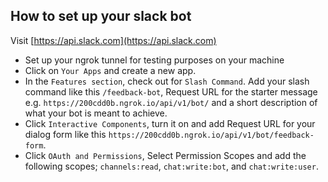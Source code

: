 ## How to set up your slack bot
Visit [https://api.slack.com](https://api.slack.com)

- Set up your ngrok tunnel for testing purposes on your machine
- Click on `Your Apps` and create a new app.
- In the `Features section`, check out for `Slash Command`. Add your slash command like this `/feedback-bot`, Request URL for the starter message e.g. `https://200cdd0b.ngrok.io/api/v1/bot/` and a short description of what your bot is meant to achieve.
- Click `Interactive Components`, turn it on and add Request URL for your dialog form like this `https://200cdd0b.ngrok.io/api/v1/bot/feedback-form`.
- Click `OAuth and Permissions`, Select Permission Scopes and add the following scopes; `channels:read`, `chat:write:bot`, and `chat:write:user`.
